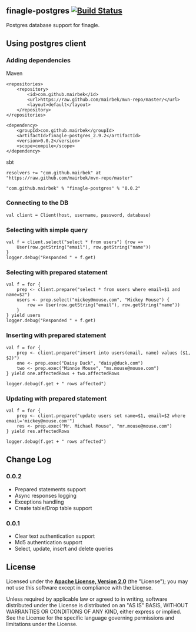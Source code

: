 ## finagle-postgres [![Build Status](https://secure.travis-ci.org/mairbek/finagle-postgres.png)](http://travis-ci.org/mairbek/finagle-postgres)

Postgres database support for finagle.


## Using postgres client

### Adding dependencies

Maven

	<repositories>
		<repository>
			<id>com.github.mairbek</id>
			<url>https://raw.github.com/mairbek/mvn-repo/master/</url>
			<layout>default</layout>
		</repository>
	</repositories>

	<dependency>
		<groupId>com.github.mairbek</groupId>
		<artifactId>finagle-postgres_2.9.2</artifactId>
		<version>0.0.2</version>
		<scope>compile</scope>
	</dependency>

sbt

	resolvers += "com.github.mairbek" at "https://raw.github.com/mairbek/mvn-repo/master"
  
	"com.github.mairbek" % "finagle-postgres" % "0.0.2"

### Connecting to the DB

	val client = Client(host, username, password, database)

### Selecting with simple query

	val f = client.select("select * from users") {row =>
		User(row.getString("email"), row.getString("name"))
	}
	logger.debug("Responded " + f.get)

### Selecting with prepared statement

	val f = for {
		prep <- client.prepare("select * from users where email=$1 and name=$2")
		users <- prep.select("mickey@mouse.com", "Mickey Mouse") {
			row => User(row.getString("email"), row.getString("name"))
		}
	} yield users
	logger.debug("Responded " + f.get)


### Inserting with prepared statement

	val f = for {
		prep <- client.prepare("insert into users(email, name) values ($1, $2)")
		one <- prep.exec("Daisy Duck", "daisy@duck.com")
		two <- prep.exec("Minnie Mouse", "ms.mouse@mouse.com")
	} yield one.affectedRows + two.affectedRows
	
	logger.debug(f.get + " rows affected")

### Updating with prepared statement

	val f = for {
		prep <- client.prepare("update users set name=$1, email=$2 where email='mickey@mouse.com'")
		res <- prep.exec("Mr. Michael Mouse", "mr.mouse@mouse.com")
	} yield res.affectedRows

	logger.debug(f.get + " rows affected")

## Change Log

### 0.0.2
* Prepared statements support
* Async responses logging
* Exceptions handling
* Create table/Drop table support

### 0.0.1
* Clear text authentication support
* Md5 authentication support
* Select, update, insert and delete queries

## License

Licensed under the **[Apache License, Version 2.0](http://www.apache.org/licenses/LICENSE-2.0)** (the "License");
you may not use this software except in compliance with the License.

Unless required by applicable law or agreed to in writing, software
distributed under the License is distributed on an "AS IS" BASIS,
WITHOUT WARRANTIES OR CONDITIONS OF ANY KIND, either express or implied.
See the License for the specific language governing permissions and
limitations under the License.

